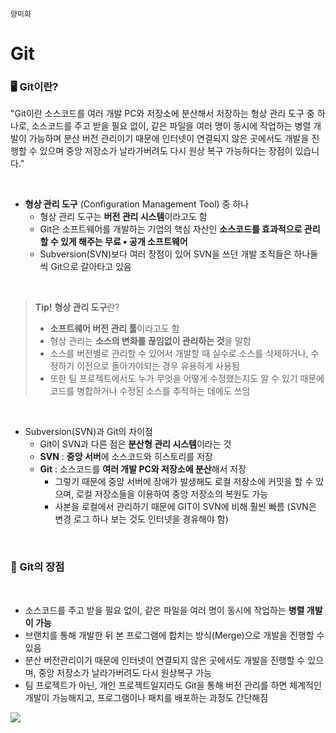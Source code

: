 `양미화`

<h1> Git </h1>

<h3> 🖥 Git이란? </h3>

  "Git이란 소스코드를 여러 개발 PC와 저장소에 분산해서 저장하는 형상 관리 도구 중 하나로, 소스코드를 주고 받을 필요 없이, 같은 파일을 여러 명이 동시에 작업하는 병렬 개발이 가능하며 분산 버전 관리이기 때문에 인터넷이 연결되지 않은 곳에서도 개발을 진행할 수 있으며 중앙 저장소가 날라가버려도 다시 원상 복구 가능하다는 장점이 있습니다."

<br>

- **형상 관리 도구** (Configuration Management Tool) 중 하나
  - 형상 관리 도구는 **버전 관리 시스템**이라고도 함
  - Git은 소프트웨어를 개발하는 기업의 핵심 자산인 **소스코드를 효과적으로 관리할 수 있게 해주는 무료 • 공개 소프트웨어**
  - Subversion(SVN)보다 여러 장점이 있어 SVN을 쓰던 개발 조직들은 하나둘씩 Git으로 갈아타고 있음
  
<br>

> **Tip!** **형상 관리 도구**란?
>   - **소프트웨어 버전 관리 툴**이라고도 함
>   - 형상 관리는 **소스의 변화를 끊임없이 관리하는 것**을 말함
>   - 소스를 버전별로 관리할 수 있어서 개발할 때 실수로 소스를 삭제하거나, 수정하기 이전으로 돌아가야되는 경우 유용하게 사용됨
>   - 또한 팀 프로젝트에서도 누가 무엇을 어떻게 수정했는지도 알 수 있기 때문에 코드를 병합하거나 수정된 소스를 추적하는 데에도 쓰임

<br>

- Subversion(SVN)과 Git의 차이점
  - Git이 SVN과 다른 점은 **분산형 관리 시스템**이라는 것
  - **SVN** : **중앙 서버**에 소스코드와 히스토리를 저장
  - **Git** : 소스코드를 **여러 개발 PC와 저장소에 분산**해서 저장
    - 그렇기 때문에 중앙 서버에 장애가 발생해도 로컬 저장소에 커밋을 할 수 있으며, 로컬 저장소들을 이용하여 중앙 저장소의 복원도 가능
    - 사본을 로컬에서 관리하기 때문에 GIT이 SVN에 비해 훨씬 빠름 (SVN은 변경 로그 하나 보는 것도 인터넷을 경유해야 함)
    

<br>
<h3> 🔖 Git의 장점 </h3>

<br>

 - 소스코드를 주고 받을 필요 없이, 같은 파일을 여러 명이 동시에 작업하는 **병렬 개발이 가능**
 - 브랜치를 통해 개발한 뒤 본 프로그램에 합치는 방식(Merge)으로 개발을 진행할 수 있음
 - 분산 버전관리이기 때문에 인터넷이 연결되지 않은 곳에서도 개발을 진행할 수 있으며, 중앙 저장소가 날라가버려도 다시 원상복구 가능
 - 팀 프로젝트가 아닌, 개인 프로젝트일지라도 Git을 통해 버전 관리를 하면 체계적인 개발이 가능해지고, 프로그램이나 패치를 배포하는 과정도 간단해짐

![](https://images.velog.io/images/hwaya2828/post/3f70ded2-d7b4-41b0-9251-1d9cf499f609/%EC%8A%A4%ED%81%AC%EB%A6%B0%EC%83%B7%202021-07-23%20%EC%98%A4%ED%9B%84%202.10.39.png)

